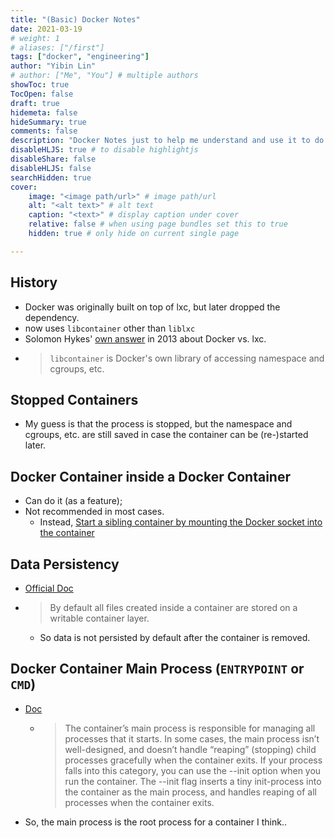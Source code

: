 ```yaml
---
title: "(Basic) Docker Notes"
date: 2021-03-19
# weight: 1
# aliases: ["/first"]
tags: ["docker", "engineering"]
author: "Yibin Lin"
# author: ["Me", "You"] # multiple authors
showToc: true
TocOpen: false
draft: true
hidemeta: false
hideSummary: true
comments: false
description: "Docker Notes just to help me understand and use it to do things I want."
disableHLJS: true # to disable highlightjs
disableShare: false
disableHLJS: false
searchHidden: true
cover:
    image: "<image path/url>" # image path/url
    alt: "<alt text>" # alt text
    caption: "<text>" # display caption under cover
    relative: false # when using page bundles set this to true
    hidden: true # only hide on current single page

---
```


## History

- Docker was originally built on top of lxc, but later dropped the dependency.
- now uses `libcontainer` other than `liblxc`
- Solomon Hykes' [own answer](https://stackoverflow.com/questions/17989306/what-does-docker-add-to-lxc-tools-the-userspace-lxc-tools) in 2013 about Docker vs. lxc.
- > `libcontainer` is Docker's own library of accessing namespace and cgroups, etc.

## Stopped Containers

- My guess is that the process is stopped, but the namespace and cgroups, etc. are still saved in case the container can be (re-)started later.

## Docker Container inside a Docker Container

- Can do it (as a feature);
- Not recommended in most cases.
  - Instead, [Start a sibling container by mounting the Docker socket into the container](https://stackoverflow.com/questions/27879713/is-it-ok-to-run-docker-from-inside-docker)

## Data Persistency

- [Official Doc](https://docs.docker.com/storage/)
- > By default all files created inside a container are stored on a writable container layer.
  - So data is not persisted by default after the container is removed.

## Docker Container Main Process (`ENTRYPOINT` or `CMD`)

- [Doc](https://docs.docker.com/config/containers/multi-service_container/)
  - > The container’s main process is responsible for managing all processes that it starts. In some cases, the main process isn’t well-designed, and doesn’t handle “reaping” (stopping) child processes gracefully when the container exits. If your process falls into this category, you can use the --init option when you run the container. The --init flag inserts a tiny init-process into the container as the main process, and handles reaping of all processes when the container exits.
- So, the main process is the root process for a container I think..
